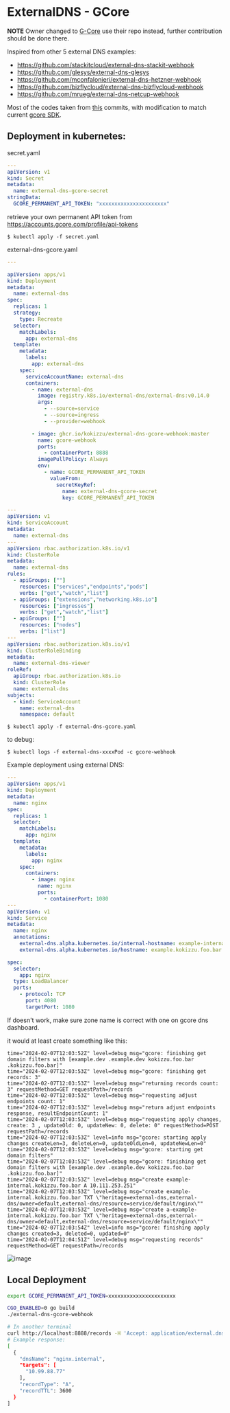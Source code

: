 
# ExternalDNS - GCore

**NOTE** Owner changed to [G-Core](//github.com/G-Core/external-dns-gcore-webhook) use their repo instead, further contribution should be done there.

Inspired from other 5 external DNS examples:
- https://github.com/stackitcloud/external-dns-stackit-webhook
- https://github.com/glesys/external-dns-glesys
- https://github.com/mconfalonieri/external-dns-hetzner-webhook
- https://github.com/bizflycloud/external-dns-bizflycloud-webhook
- https://github.com/mrueg/external-dns-netcup-webhook

Most of the codes taken from [this](//github.com/kubernetes-sigs/external-dns/pull/2203/commits) commits, 
with modification to match current [gcore SDK](//github.com/G-Core/gcore-dns-sdk-go).

## Deployment in kubernetes:

secret.yaml

```yaml
---
apiVersion: v1
kind: Secret
metadata:
  name: external-dns-gcore-secret
stringData:
  GCORE_PERMANENT_API_TOKEN: "xxxxxxxxxxxxxxxxxxxxxx"
```

retrieve your own permanent API token from https://accounts.gcore.com/profile/api-tokens

`$ kubectl apply -f secret.yaml`

external-dns-gcore.yaml

```yaml
---

apiVersion: apps/v1
kind: Deployment
metadata:
  name: external-dns
spec:
  replicas: 1
  strategy:
    type: Recreate
  selector:
    matchLabels:
      app: external-dns
  template:
    metadata:
      labels:
        app: external-dns
    spec:
      serviceAccountName: external-dns
      containers:
        - name: external-dns
          image: registry.k8s.io/external-dns/external-dns:v0.14.0
          args:
            - --source=service
            - --source=ingress
            - --provider=webhook

        - image: ghcr.io/kokizzu/external-dns-gcore-webhook:master
          name: gcore-webhook
          ports:
            - containerPort: 8888
          imagePullPolicy: Always
          env:
            - name: GCORE_PERMANENT_API_TOKEN
              valueFrom:
                secretKeyRef:
                  name: external-dns-gcore-secret
                  key: GCORE_PERMANENT_API_TOKEN

---
apiVersion: v1
kind: ServiceAccount
metadata:
  name: external-dns
---
apiVersion: rbac.authorization.k8s.io/v1
kind: ClusterRole
metadata:
  name: external-dns
rules:
  - apiGroups: [""]
    resources: ["services","endpoints","pods"]
    verbs: ["get","watch","list"]
  - apiGroups: ["extensions","networking.k8s.io"]
    resources: ["ingresses"]
    verbs: ["get","watch","list"]
  - apiGroups: [""]
    resources: ["nodes"]
    verbs: ["list"]
---
apiVersion: rbac.authorization.k8s.io/v1
kind: ClusterRoleBinding
metadata:
  name: external-dns-viewer
roleRef:
  apiGroup: rbac.authorization.k8s.io
  kind: ClusterRole
  name: external-dns
subjects:
  - kind: ServiceAccount
    name: external-dns
    namespace: default 
```

`$ kubectl apply -f external-dns-gcore.yaml`

to debug:

`$ kubectl logs -f external-dns-xxxxPod -c gcore-webhook`

Example deployment using external DNS:

```yaml
---
apiVersion: apps/v1
kind: Deployment
metadata:
  name: nginx
spec:
  replicas: 1
  selector:
    matchLabels:
      app: nginx
  template:
    metadata:
      labels:
        app: nginx
    spec:
      containers:
        - image: nginx
          name: nginx
          ports:
            - containerPort: 1080
---
apiVersion: v1
kind: Service
metadata:
  name: nginx
  annotations:
    external-dns.alpha.kubernetes.io/internal-hostname: example-internal.kokizzu.foo.bar.
    external-dns.alpha.kubernetes.io/hostname: example.kokizzu.foo.bar

spec:
  selector:
    app: nginx
  type: LoadBalancer
  ports:
    - protocol: TCP
      port: 4080
      targetPort: 1080
```

If doesn't work, make sure zone name is correct with one on gcore dns dashboard.

it would at least create something like this:

```
time="2024-02-07T12:03:52Z" level=debug msg="gcore: finishing get domain filters with [example.dev .example.dev kokizzu.foo.bar .kokizzu.foo.bar]"
time="2024-02-07T12:03:53Z" level=debug msg="gcore: finishing get records: 3"
time="2024-02-07T12:03:53Z" level=debug msg="returning records count: 3" requestMethod=GET requestPath=/records
time="2024-02-07T12:03:53Z" level=debug msg="requesting adjust endpoints count: 1"
time="2024-02-07T12:03:53Z" level=debug msg="return adjust endpoints response, resultEndpointCount: 1"
time="2024-02-07T12:03:53Z" level=debug msg="requesting apply changes, create: 3 , updateOld: 0, updateNew: 0, delete: 0" requestMethod=POST requestPath=/records
time="2024-02-07T12:03:53Z" level=info msg="gcore: starting apply changes createLen=3, deleteLen=0, updateOldLen=0, updateNewLen=0"
time="2024-02-07T12:03:53Z" level=debug msg="gcore: starting get domain filters"
time="2024-02-07T12:03:53Z" level=debug msg="gcore: finishing get domain filters with [example.dev .example.dev kokizzu.foo.bar .kokizzu.foo.bar]"
time="2024-02-07T12:03:53Z" level=debug msg="create example-internal.kokizzu.foo.bar A 10.111.253.251"
time="2024-02-07T12:03:53Z" level=debug msg="create example-internal.kokizzu.foo.bar TXT \"heritage=external-dns,external-dns/owner=default,external-dns/resource=service/default/nginx\""
time="2024-02-07T12:03:53Z" level=debug msg="create a-example-internal.kokizzu.foo.bar TXT \"heritage=external-dns,external-dns/owner=default,external-dns/resource=service/default/nginx\""
time="2024-02-07T12:03:54Z" level=info msg="gcore: finishing apply changes created=3, deleted=0, updated=0"
time="2024-02-07T12:04:51Z" level=debug msg="requesting records" requestMethod=GET requestPath=/records
```

![image](https://github.com/kokizzu/external-dns-gcore-webhook/assets/1061610/2be9dc0b-5971-468b-88dd-704e208eea2b)


## Local Deployment

```bash
export GCORE_PERMANENT_API_TOKEN=xxxxxxxxxxxxxxxxxxxxxx

CGO_ENABLED=0 go build
./external-dns-gcore-webhook

# In another terminal
curl http://localhost:8888/records -H 'Accept: application/external.dns.webhook+json;version=1'
# Example response:
[
  {
    "dnsName": "nginx.internal",
    "targets": [
      "10.99.88.77"
    ],
    "recordType": "A",
    "recordTTL": 3600
  }
]
```
